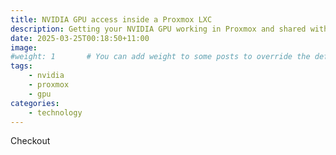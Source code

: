 ```yaml
---
title: NVIDIA GPU access inside a Proxmox LXC
description: Getting your NVIDIA GPU working in Proxmox and shared within an LXC.
date: 2025-03-25T00:18:50+11:00
image: 
#weight: 1       # You can add weight to some posts to override the default sorting (date descending)
tags: 
    - nvidia
    - proxmox
    - gpu
categories:
    - technology
---
```


Checkout 